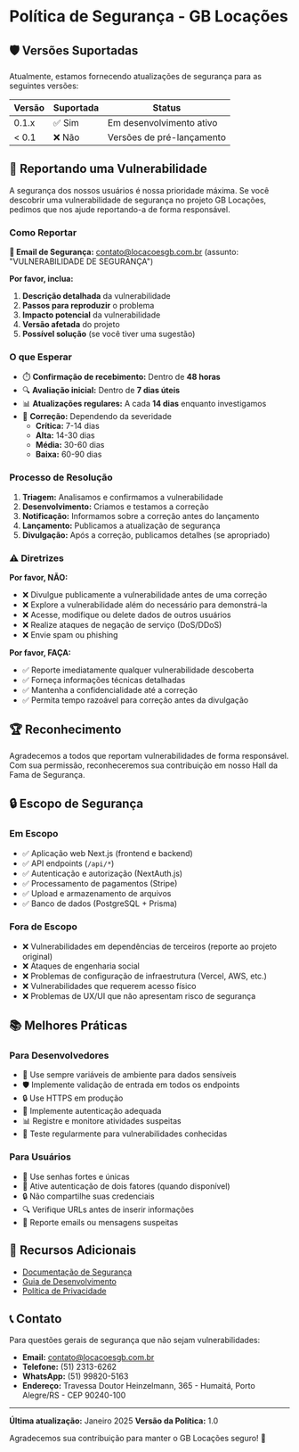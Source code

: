 # Política de Segurança - GB Locações

## 🛡️ Versões Suportadas

Atualmente, estamos fornecendo atualizações de segurança para as seguintes
versões:

| Versão | Suportada | Status                    |
| ------ | --------- | ------------------------- |
| 0.1.x  | ✅ Sim    | Em desenvolvimento ativo  |
| < 0.1  | ❌ Não    | Versões de pré-lançamento |

## 🔐 Reportando uma Vulnerabilidade

A segurança dos nossos usuários é nossa prioridade máxima. Se você descobrir uma
vulnerabilidade de segurança no projeto GB Locações, pedimos que nos ajude
reportando-a de forma responsável.

### Como Reportar

**📧 Email de Segurança:** contato@locacoesgb.com.br (assunto: "VULNERABILIDADE
DE SEGURANÇA")

**Por favor, inclua:**

1. **Descrição detalhada** da vulnerabilidade
2. **Passos para reproduzir** o problema
3. **Impacto potencial** da vulnerabilidade
4. **Versão afetada** do projeto
5. **Possível solução** (se você tiver uma sugestão)

### O que Esperar

- ⏱️ **Confirmação de recebimento:** Dentro de **48 horas**
- 🔍 **Avaliação inicial:** Dentro de **7 dias úteis**
- 📊 **Atualizações regulares:** A cada **14 dias** enquanto investigamos
- 🚀 **Correção:** Dependendo da severidade
  - **Crítica:** 7-14 dias
  - **Alta:** 14-30 dias
  - **Média:** 30-60 dias
  - **Baixa:** 60-90 dias

### Processo de Resolução

1. **Triagem:** Analisamos e confirmamos a vulnerabilidade
2. **Desenvolvimento:** Criamos e testamos a correção
3. **Notificação:** Informamos sobre a correção antes do lançamento
4. **Lançamento:** Publicamos a atualização de segurança
5. **Divulgação:** Após a correção, publicamos detalhes (se apropriado)

### ⚠️ Diretrizes

**Por favor, NÃO:**

- ❌ Divulgue publicamente a vulnerabilidade antes de uma correção
- ❌ Explore a vulnerabilidade além do necessário para demonstrá-la
- ❌ Acesse, modifique ou delete dados de outros usuários
- ❌ Realize ataques de negação de serviço (DoS/DDoS)
- ❌ Envie spam ou phishing

**Por favor, FAÇA:**

- ✅ Reporte imediatamente qualquer vulnerabilidade descoberta
- ✅ Forneça informações técnicas detalhadas
- ✅ Mantenha a confidencialidade até a correção
- ✅ Permita tempo razoável para correção antes da divulgação

## 🏆 Reconhecimento

Agradecemos a todos que reportam vulnerabilidades de forma responsável. Com sua
permissão, reconheceremos sua contribuição em nosso Hall da Fama de Segurança.

## 🔒 Escopo de Segurança

### Em Escopo

- ✅ Aplicação web Next.js (frontend e backend)
- ✅ API endpoints (`/api/*`)
- ✅ Autenticação e autorização (NextAuth.js)
- ✅ Processamento de pagamentos (Stripe)
- ✅ Upload e armazenamento de arquivos
- ✅ Banco de dados (PostgreSQL + Prisma)

### Fora de Escopo

- ❌ Vulnerabilidades em dependências de terceiros (reporte ao projeto original)
- ❌ Ataques de engenharia social
- ❌ Problemas de configuração de infraestrutura (Vercel, AWS, etc.)
- ❌ Vulnerabilidades que requerem acesso físico
- ❌ Problemas de UX/UI que não apresentam risco de segurança

## 📚 Melhores Práticas

### Para Desenvolvedores

- 🔐 Use sempre variáveis de ambiente para dados sensíveis
- 🛡️ Implemente validação de entrada em todos os endpoints
- 🔒 Use HTTPS em produção
- 🔑 Implemente autenticação adequada
- 📊 Registre e monitore atividades suspeitas
- 🧪 Teste regularmente para vulnerabilidades conhecidas

### Para Usuários

- 🔐 Use senhas fortes e únicas
- 🔄 Ative autenticação de dois fatores (quando disponível)
- 🔒 Não compartilhe suas credenciais
- 🔍 Verifique URLs antes de inserir informações
- 📧 Reporte emails ou mensagens suspeitas

## 📖 Recursos Adicionais

- [Documentação de Segurança](./docs/architecture/security.md)
- [Guia de Desenvolvimento](./docs/getting-started/development.md)
- [Política de Privacidade](./app/privacidade/page.tsx)

## 📞 Contato

Para questões gerais de segurança que não sejam vulnerabilidades:

- **Email:** contato@locacoesgb.com.br
- **Telefone:** (51) 2313-6262
- **WhatsApp:** (51) 99820-5163
- **Endereço:** Travessa Doutor Heinzelmann, 365 - Humaitá, Porto Alegre/RS -
  CEP 90240-100

---

**Última atualização:** Janeiro 2025 **Versão da Política:** 1.0

Agradecemos sua contribuição para manter o GB Locações seguro! 🙏
